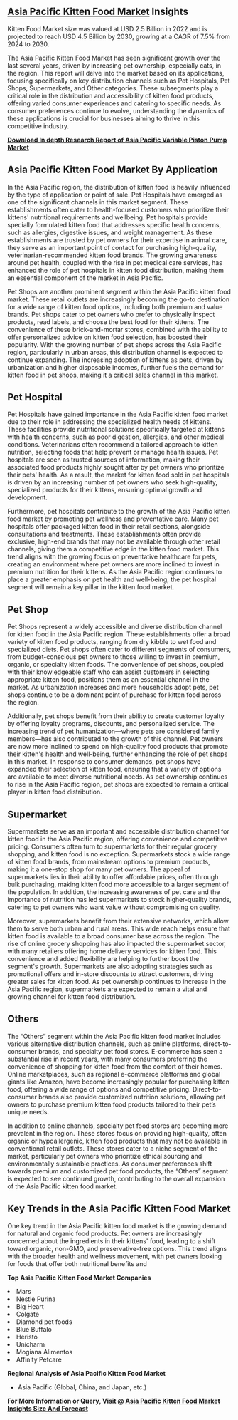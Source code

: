 <h2><a href="https://www.verifiedmarketreports.com/download-sample/?rid=463526&amp;utm_source=Github-Feb&amp;utm_medium=225" target="_blank">Asia Pacific Kitten Food Market</a> Insights</h2><p>Kitten Food Market size was valued at USD 2.5 Billion in 2022 and is projected to reach USD 4.5 Billion by 2030, growing at a CAGR of 7.5% from 2024 to 2030.</p><p><p>The Asia Pacific Kitten Food Market has seen significant growth over the last several years, driven by increasing pet ownership, especially cats, in the region. This report will delve into the market based on its applications, focusing specifically on key distribution channels such as Pet Hospitals, Pet Shops, Supermarkets, and Other categories. These subsegments play a critical role in the distribution and accessibility of kitten food products, offering varied consumer experiences and catering to specific needs. As consumer preferences continue to evolve, understanding the dynamics of these applications is crucial for businesses aiming to thrive in this competitive industry.</p> <p><a href="#"><p><strong>Download In depth Research Report of <a href="https://www.verifiedmarketreports.com/download-sample/?rid=236118&amp;utm_source=Pulse-Dec&amp;utm_medium=225" target="_blank">Asia Pacific Variable Piston Pump Market</a></strong></p></a></p> <h2>Asia Pacific Kitten Food Market By Application</h2> <p>In the Asia Pacific region, the distribution of kitten food is heavily influenced by the type of application or point of sale. Pet Hospitals have emerged as one of the significant channels in this market segment. These establishments often cater to health-focused customers who prioritize their kittens' nutritional requirements and wellbeing. Pet hospitals provide specially formulated kitten food that addresses specific health concerns, such as allergies, digestive issues, and weight management. As these establishments are trusted by pet owners for their expertise in animal care, they serve as an important point of contact for purchasing high-quality, veterinarian-recommended kitten food brands. The growing awareness around pet health, coupled with the rise in pet medical care services, has enhanced the role of pet hospitals in kitten food distribution, making them an essential component of the market in Asia Pacific.</p> <p>Pet Shops are another prominent segment within the Asia Pacific kitten food market. These retail outlets are increasingly becoming the go-to destination for a wide range of kitten food options, including both premium and value brands. Pet shops cater to pet owners who prefer to physically inspect products, read labels, and choose the best food for their kittens. The convenience of these brick-and-mortar stores, combined with the ability to offer personalized advice on kitten food selection, has boosted their popularity. With the growing number of pet shops across the Asia Pacific region, particularly in urban areas, this distribution channel is expected to continue expanding. The increasing adoption of kittens as pets, driven by urbanization and higher disposable incomes, further fuels the demand for kitten food in pet shops, making it a critical sales channel in this market.</p> <h2>Pet Hospital</h2> <p>Pet Hospitals have gained importance in the Asia Pacific kitten food market due to their role in addressing the specialized health needs of kittens. These facilities provide nutritional solutions specifically targeted at kittens with health concerns, such as poor digestion, allergies, and other medical conditions. Veterinarians often recommend a tailored approach to kitten nutrition, selecting foods that help prevent or manage health issues. Pet hospitals are seen as trusted sources of information, making their associated food products highly sought after by pet owners who prioritize their pets' health. As a result, the market for kitten food sold in pet hospitals is driven by an increasing number of pet owners who seek high-quality, specialized products for their kittens, ensuring optimal growth and development.</p> <p>Furthermore, pet hospitals contribute to the growth of the Asia Pacific kitten food market by promoting pet wellness and preventative care. Many pet hospitals offer packaged kitten food in their retail sections, alongside consultations and treatments. These establishments often provide exclusive, high-end brands that may not be available through other retail channels, giving them a competitive edge in the kitten food market. This trend aligns with the growing focus on preventative healthcare for pets, creating an environment where pet owners are more inclined to invest in premium nutrition for their kittens. As the Asia Pacific region continues to place a greater emphasis on pet health and well-being, the pet hospital segment will remain a key pillar in the kitten food market.</p> <h2>Pet Shop</h2> <p>Pet Shops represent a widely accessible and diverse distribution channel for kitten food in the Asia Pacific region. These establishments offer a broad variety of kitten food products, ranging from dry kibble to wet food and specialized diets. Pet shops often cater to different segments of consumers, from budget-conscious pet owners to those willing to invest in premium, organic, or specialty kitten foods. The convenience of pet shops, coupled with their knowledgeable staff who can assist customers in selecting appropriate kitten food, positions them as an essential channel in the market. As urbanization increases and more households adopt pets, pet shops continue to be a dominant point of purchase for kitten food across the region.</p> <p>Additionally, pet shops benefit from their ability to create customer loyalty by offering loyalty programs, discounts, and personalized service. The increasing trend of pet humanization—where pets are considered family members—has also contributed to the growth of this channel. Pet owners are now more inclined to spend on high-quality food products that promote their kitten's health and well-being, further enhancing the role of pet shops in this market. In response to consumer demands, pet shops have expanded their selection of kitten food, ensuring that a variety of options are available to meet diverse nutritional needs. As pet ownership continues to rise in the Asia Pacific region, pet shops are expected to remain a critical player in kitten food distribution.</p> <h2>Supermarket</h2> <p>Supermarkets serve as an important and accessible distribution channel for kitten food in the Asia Pacific region, offering convenience and competitive pricing. Consumers often turn to supermarkets for their regular grocery shopping, and kitten food is no exception. Supermarkets stock a wide range of kitten food brands, from mainstream options to premium products, making it a one-stop shop for many pet owners. The appeal of supermarkets lies in their ability to offer affordable prices, often through bulk purchasing, making kitten food more accessible to a larger segment of the population. In addition, the increasing awareness of pet care and the importance of nutrition has led supermarkets to stock higher-quality brands, catering to pet owners who want value without compromising on quality.</p> <p>Moreover, supermarkets benefit from their extensive networks, which allow them to serve both urban and rural areas. This wide reach helps ensure that kitten food is available to a broad consumer base across the region. The rise of online grocery shopping has also impacted the supermarket sector, with many retailers offering home delivery services for kitten food. This convenience and added flexibility are helping to further boost the segment's growth. Supermarkets are also adopting strategies such as promotional offers and in-store discounts to attract customers, driving greater sales for kitten food. As pet ownership continues to increase in the Asia Pacific region, supermarkets are expected to remain a vital and growing channel for kitten food distribution.</p> <h2>Others</h2> <p>The “Others” segment within the Asia Pacific kitten food market includes various alternative distribution channels, such as online platforms, direct-to-consumer brands, and specialty pet food stores. E-commerce has seen a substantial rise in recent years, with many consumers preferring the convenience of shopping for kitten food from the comfort of their homes. Online marketplaces, such as regional e-commerce platforms and global giants like Amazon, have become increasingly popular for purchasing kitten food, offering a wide range of options and competitive pricing. Direct-to-consumer brands also provide customized nutrition solutions, allowing pet owners to purchase premium kitten food products tailored to their pet’s unique needs.</p> <p>In addition to online channels, specialty pet food stores are becoming more prevalent in the region. These stores focus on providing high-quality, often organic or hypoallergenic, kitten food products that may not be available in conventional retail outlets. These stores cater to a niche segment of the market, particularly pet owners who prioritize ethical sourcing and environmentally sustainable practices. As consumer preferences shift towards premium and customized pet food products, the “Others” segment is expected to see continued growth, contributing to the overall expansion of the Asia Pacific kitten food market.</p> <h2>Key Trends in the Asia Pacific Kitten Food Market</h2> <p>One key trend in the Asia Pacific kitten food market is the growing demand for natural and organic food products. Pet owners are increasingly concerned about the ingredients in their kittens' food, leading to a shift toward organic, non-GMO, and preservative-free options. This trend aligns with the broader health and wellness movement, with pet owners looking for foods that offer both nutritional benefits and</p><p><strong>Top Asia Pacific Kitten Food Market Companies</strong></p><div data-test-id=""><p><li>Mars</li><li> Nestle Purina</li><li> Big Heart</li><li> Colgate</li><li> Diamond pet foods</li><li> Blue Buffalo</li><li> Heristo</li><li> Unicharm</li><li> Mogiana Alimentos</li><li> Affinity Petcare</li></p><div><strong>Regional Analysis of&nbsp;Asia Pacific Kitten Food Market</strong></div><ul><li dir="ltr"><p dir="ltr">Asia Pacific (Global, China, and Japan, etc.)</p></li></ul><p><strong>For More Information or Query, Visit @&nbsp;</strong><strong><a href="https://www.verifiedmarketreports.com/product/kitten-food-market/?utm_source=Github-Feb&amp;utm_medium=225" target="_blank">Asia Pacific Kitten Food Market Insights Size And Forecast</a></strong></p></div><h2>&nbsp;</h2><div data-test-id="">&nbsp;</div>
